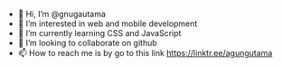 - 👋 Hi, I’m @gnugautama
- 👀 I’m interested in web and mobile development
- 🌱 I’m currently learning CSS and JavaScript
- 💞️ I’m looking to collaborate on github 
- 📫 How to reach me is by go to this link https://linktr.ee/agungutama

<!---
gnugautama/gnugautama is a ✨ special ✨ repository because its `README.md` (this file) appears on your GitHub profile.
You can click the Preview link to take a look at your changes.
--->
